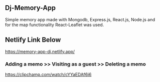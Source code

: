 ## Dj-Memory-App

Simple memory app made with Mongodb, Express.js, React.js, Node.js and for the map functionality React-Leaflet was used.

## Netlify Link Below

https://memory-app-dj.netlify.app/

### Adding a memo >> Visiting as a guest >> Deleting a memo

https://clipchamp.com/watch/cYYaEDAf6i6
